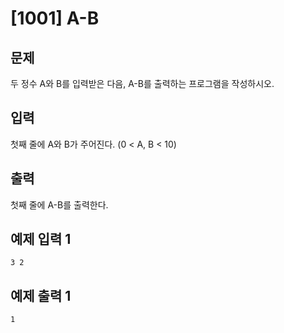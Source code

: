 # [1001] A-B  



## 문제

두 정수 A와 B를 입력받은 다음, A-B를 출력하는 프로그램을 작성하시오.



## 입력

첫째 줄에 A와 B가 주어진다. (0 < A, B < 10)



## 출력

첫째 줄에 A-B를 출력한다.



## 예제 입력 1 

```
3 2
```



## 예제 출력 1 

```
1
```